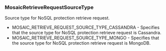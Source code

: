 ### MosaicRetrieveRequestSourceType
Source type for NoSQL protection retrieve request.

- MOSAIC_RETRIEVE_REQUEST_SOURCE_TYPE_CASSANDRA - Specifies that the source type for NoSQL protection retrieve request is Cassandra.
- MOSAIC_RETRIEVE_REQUEST_SOURCE_TYPE_MONGO - Specifies that the source type for NoSQL protection retrieve request is MongoDB.
